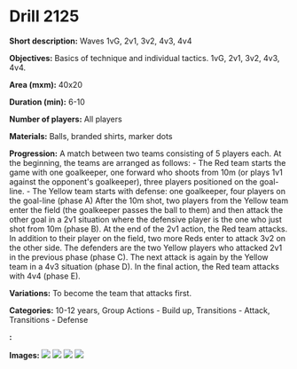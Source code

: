 # Drill 2125

**Short description:**
Waves 1vG, 2v1, 3v2, 4v3, 4v4

**Objectives:**
Basics of technique and individual tactics. 1vG, 2v1, 3v2, 4v3, 4v4.

**Area (mxm):**
40x20

**Duration (min):**
6-10

**Number of players:**
All players

**Materials:**
Balls, branded shirts, marker dots

**Progression:**
A match between two teams consisting of 5 players each. At the beginning, the teams are arranged as follows: - The Red team starts the game with one goalkeeper, one forward who shoots from 10m (or plays 1v1 against the opponent's goalkeeper), three players positioned on the goal-line. - The Yellow team starts with defense: one goalkeeper, four players on the goal-line (phase A) After the 10m shot, two players from the Yellow team enter the field (the goalkeeper passes the ball to them) and then attack the other goal in a 2v1 situation where the defensive player is the one who just shot from 10m (phase B). At the end of the 2v1 action, the Red team attacks. In addition to their player on the field, two more Reds enter to attack 3v2 on the other side. The defenders are the two Yellow players who attacked 2v1 in the previous phase (phase C). The next attack is again by the Yellow team in a 4v3 situation (phase D). In the final action, the Red team attacks with 4v4 (phase E).

**Variations:**
To become the team that attacks first.

**Categories:**
10-12 years, Group Actions - Build up, Transitions - Attack, Transitions - Defense

**:**


**Images:**
![](https://www.coachingfutsal.com/\images\eafbc463-bc2f-4f3e-afa4-8d27af3ec589_296-1.png)
![](https://www.coachingfutsal.com/\images\374f2618-1668-4c50-a003-866fff3813d5_296-2.png)
![](https://www.coachingfutsal.com/\images\6883d0a4-b698-45d5-aef5-358daf902c0c_296-3.png)
![](https://www.coachingfutsal.com/\images\17508023-4f8a-46c5-a880-9945aeaada9c_296-4.png)


